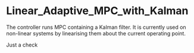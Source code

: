 # Linear_Adaptive_MPC_with_Kalman
The controller runs MPC containing a Kalman filter. It is currently used on non-linear systems by linearising them about the current operating point.

Just a check
